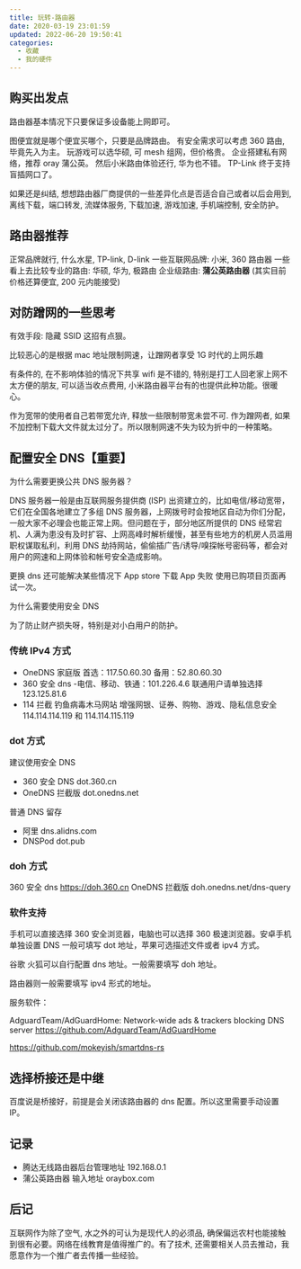 ```yaml
---
title: 玩转-路由器
date: 2020-03-19 23:01:59
updated: 2022-06-20 19:50:41
categories:
  - 收藏
  - 我的硬件
---
```


## 购买出发点

路由器基本情况下只要保证多设备能上网即可。

图便宜就是哪个便宜买哪个，只要是品牌路由。
有安全需求可以考虑 360 路由, 毕竟先入为主。
玩游戏可以选华硕, 可 mesh 组网，但价格贵。
企业搭建私有网络，推荐 oray 蒲公英。
然后小米路由体验还行, 华为也不错。
TP-Link 终于支持盲插网口了。

如果还是纠结, 想想路由器厂商提供的一些差异化点是否适合自己或者以后会用到, 离线下载，端口转发, 流媒体服务, 下载加速, 游戏加速, 手机端控制, 安全防护。

## 路由器推荐

正常品牌就行, 什么水星, TP-link, D-link
一些互联网品牌: 小米, 360 路由器
一些看上去比较专业的路由: 华硕, 华为, 极路由
企业级路由: **蒲公英路由器** (其实目前价格还算便宜, 200 元内能接受)

<!-- more -->

## 对防蹭网的一些思考

有效手段: 隐藏 SSID 这招有点狠。

比较恶心的是根据 mac 地址限制网速，让蹭网者享受 1G 时代的上网乐趣

有条件的, 在不影响体验的情况下共享 wifi 是不错的, 特别是打工人回老家上网不太方便的朋友, 可以适当收点费用, 小米路由器平台有的也提供此种功能。很暖心。

作为宽带的使用者自己若带宽允许, 释放一些限制带宽未尝不可. 作为蹭网者, 如果不加控制下载大文件就太过分了。所以限制网速不失为较为折中的一种策略。

## 配置安全 DNS【重要】

为什么需要更换公共 DNS 服务器？

DNS 服务器一般是由互联网服务提供商 (ISP) 出资建立的，比如电信/移动宽带，它们在全国各地建立了多组 DNS 服务器，上网拨号时会按地区自动为你们分配，一般大家不必理会也能正常上网。但问题在于，部分地区所提供的 DNS 经常宕机、人满为患没有及时扩容、上网高峰时解析缓慢，甚至有些地方的机房人员滥用职权谋取私利，利用 DNS 劫持网站，偷偷插广告/诱导/嗅探帐号密码等，都会对用户的网速和上网体验和帐号安全造成影响。

更换 dns 还可能解决某些情况下 App store 下载 App 失败 使用已购项目页面再试一次。

为什么需要使用安全 DNS

为了防止财产损失呀，特别是对小白用户的防护。

### 传统 IPv4 方式

* OneDNS 家庭版 首选：117.50.60.30 备用：52.80.60.30
* 360 安全 dns -电信、移动、铁通：101.226.4.6  联通用户请单独选择 123.125.81.6
* 114 拦截 钓鱼病毒木马网站  增强网银、证券、购物、游戏、隐私信息安全 114.114.114.119 和 114.114.115.119

### dot 方式

建议使用安全 DNS

* 360 安全 DNS dot.360.cn
* OneDNS 拦截版 dot.onedns.net

普通 DNS 留存

* 阿里 dns.alidns.com
* DNSPod dot.pub

### doh 方式

360 安全 dns https://doh.360.cn
OneDNS 拦截版 doh.onedns.net/dns-query

### 软件支持

手机可以直接选择 360 安全浏览器，电脑也可以选择 360 极速浏览器。安卓手机单独设置 DNS 一般可填写 dot 地址，苹果可选描述文件或者 ipv4 方式。

谷歌 火狐可以自行配置 dns 地址。一般需要填写 doh 地址。

路由器则一般需要填写 ipv4 形式的地址。

服务软件：

AdguardTeam/AdGuardHome: Network-wide ads & trackers blocking DNS server
<https://github.com/AdguardTeam/AdGuardHome>

<https://github.com/mokeyish/smartdns-rs>

## 选择桥接还是中继

百度说是桥接好，前提是会关闭该路由器的 dns 配置。所以这里需要手动设置 IP。

## 记录

* 腾达无线路由器后台管理地址 192.168.0.1
* 蒲公英路由器 输入地址 oraybox.com

## 后记

互联网作为除了空气, 水之外的可认为是现代人的必须品, 确保偏远农村也能接触到很有必要。网络在线教育是值得推广的。有了技术, 还需要相关人员去推动，我愿意作为一个推广者去传播一些经验。
